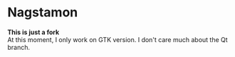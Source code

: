 Nagstamon
=========
**This is just a fork**  
At this moment, I only work on GTK version. I don't care much about the Qt branch.
